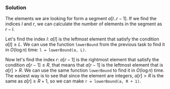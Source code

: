 
### Solution

The elements we are looking for form a segment $a[l..r-1]$. If we find the
indices $l$ and $r$, we can calculate the number of elements in the segment
as $r-l$.

Let's find the index $l$: $a[l]$ is the leftmost element that satisfy the
condition $a[l] \ge L$. We can use the function `lowerBound` from the 
previous task to find it in $O(\log n)$ time: `l = lowerBound(a, L)`.

Now let's find the index $r$: $a[r-1]$ is the rightmost element that satisfy the
condition $a[r-1] \le R$, that means that $a[r-1]$ is the leftmost element
that is $a[r] > R$. We can use the same function `lowerBound` to find it 
in $O(\log n)$ time. The easiest way is to see that since the element are integers,
$a[r] > R$ is the same as $a[r] \ge R+1$, so we can make `r = lowerBound(a, R + 1)`.






